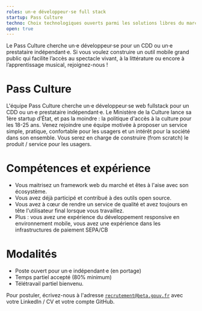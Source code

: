 ```yaml
---
roles: un·e développeur·se full stack
startup: Pass Culture
techno: Choix technologiques ouverts parmi les solutions libres du marché
open: true
---
```


Le Pass Culture cherche un·e développeur·se pour un CDD ou un·e prestataire indépendant·e. Si vous voulez construire un outil mobile grand public qui facilite l’accès au spectacle vivant, à la littérature ou encore à l’apprentissage musical, rejoignez-nous !

<!--more-->

# Pass Culture

L'équipe Pass Culture cherche un·e développeur·se web fullstack pour un CDD ou un·e prestataire indépendant·e.
Le Ministère de la Culture lance sa 1ère startup d’État, et pas la moindre : la politique d'accès à la culture pour les 18-25 ans.
Venez rejoindre une équipe motivée à proposer un service simple, pratique, confortable pour les usagers et un intérêt pour la société dans son ensemble.
Vous serez en charge de construire (from scratch) le produit / service pour les usagers.

# Compétences et expérience

* Vous maitrisez un framework web du marché et êtes à l'aise avec son écosystème.
* Vous avez déjà participé et contribué à des outils open source.
* Vous avez à cœur de rendre un service de qualité et avez toujours en tête l'utilisateur final lorsque vous travaillez.
* Plus : vous avez une expérience du développement responsive en environnement mobile, vous avez une expérience dans les infrastructures de paiement SEPA/CB

# Modalités

* Poste ouvert pour un·e indépendant·e (en portage)
* Temps partiel accepté (80% minimum)
* Télétravail partiel bienvenu.

Pour postuler, écrivez-nous à l'adresse [`recrutement@beta.gouv.fr`](mailto:recrutement@beta.gouv.fr) avec votre LinkedIn / CV et votre compte GitHub.
